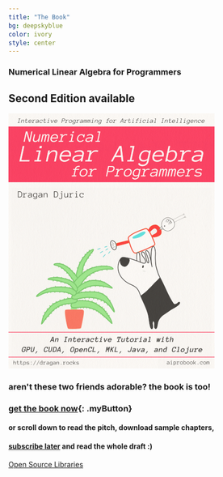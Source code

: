 ```yaml
---
title: "The Book"
bg: deepskyblue
color: ivory
style: center
---
```

### Numerical Linear Algebra for Programmers

## Second Edition available
![Interactive Programming for Artificial Intelligence series; Numerical Linear Algebra for Programmers: An Interactive Tutorial with GPUs, CUDA, OpenCL, MKL, Java, and Clojure](/img/lafp-cover.png)

### aren't these two friends adorable? the book is too!

### [get the book now](https://www.patreon.com/linear_algebra){: .myButton}

#### or scroll down to read the pitch, download sample chapters,
#### [subscribe later](https://www.patreon.com/linear_algebra) and read the whole draft :)

<span id="forkongithub">
  <a href="{{ site.source_link }}" class="bg-blue">
    Open Source Libraries
  </a>
</span>
